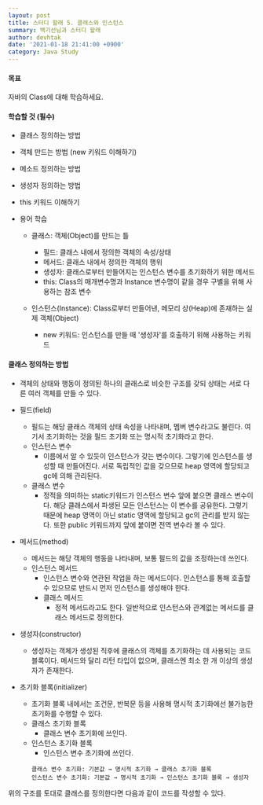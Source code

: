 ```yaml
---
layout: post
title: 스터디 할래 5. 클래스와 인스턴스
summary: 백기선님과 스터디 할래
author: devhtak
date: '2021-01-18 21:41:00 +0900'
category: Java Study
---
```


#### 목표
자바의 Class에 대해 학습하세요.

#### 학습할 것 (필수)
- 클래스 정의하는 방법
- 객체 만드는 방법 (new 키워드 이해하기)
- 메소드 정의하는 방법
- 생성자 정의하는 방법
- this 키워드 이해하기

- 용어 학습
  - 클래스: 객체(Object)를 만드는 틀
    - 필드: 클래스 내에서 정의한 객체의 속성/상태
    - 메서드: 클래스 내에서 정의한 객체의 행위
    - 생성자: 클래스로부터 만들어지는 인스턴스 변수를 초기화하기 위한 메서드
    - this: Class의 매개변수명과 Instance 변수명이 같을 경우 구별을 위해 사용하는 참조 변수

  - 인스턴스(Instance): Class로부터 만들어낸, 메모리 상(Heap)에 존재하는 실제 객체(Object)
    - new 키워드: 인스턴스를 만들 때 '생성자'를 호출하기 위해 사용하는 키워드

#### 클래스 정의하는 방법

- 객체의 상태와 행동이 정의된 하나의 클래스로 비슷한 구조를 갖되 상태는 서로 다른 여러 객체를 만들 수 있다.
- 필드(field) 
  - 필드는 해당 클래스 객체의 상태 속성을 나타내며, 멤버 변수라고도 불린다. 여기서 초기화하는 것을 필드 초기화 또는 명시적 초기화라고 한다.
  - 인스턴스 변수 
    - 이름에서 알 수 있듯이 인스턴스가 갖는 변수이다. 그렇기에 인스턴스를 생성할 때 만들어진다. 서로 독립적인 값을 갖으므로 heap 영역에 할당되고 gc에 의해 관리된다.
  - 클래스 변수
    - 정적을 의미하는 static키워드가 인스턴스 변수 앞에 붙으면 클래스 변수이다. 해당 클래스에서 파생된 모든 인스턴스는 이 변수를 공유한다. 그렇기 때문에 heap 영역이 아닌 static 영역에 할당되고 gc의 관리를 받지 않는다. 또한 public 키워드까지 앞에 붙이면 전역 변수라 볼 수 있다.

- 메서드(method)
  - 메서드는 해당 객체의 행동을 나타내며, 보통 필드의 값을 조정하는데 쓰인다.
  - 인스턴스 메서드
    - 인스턴스 변수와 연관된 작업을 하는 메서드이다. 인스턴스를 통해 호출할 수 있으므로 반드시 먼저 인스턴스를 생성해야 한다.
    - 클래스 메서드
      - 정적 메서드라고도 한다. 일반적으로 인스턴스와 관계없는 메서드를 클래스 메서드로 정의한다.
- 생성자(constructor) 
  - 생성자는 객체가 생성된 직후에 클래스의 객체를 초기화하는 데 사용되는 코드 블록이다. 메서드와 달리 리턴 타입이 없으며, 클래스엔 최소 한 개 이상의 생성자가 존재한다.
- 초기화 블록(initializer) 
  - 초기화 블록 내에서는 조건문, 반복문 등을 사용해 명시적 초기화에선 불가능한 초기화를 수행할 수 있다.
  - 클래스 초기화 블록
    - 클래스 변수 초기화에 쓰인다.
  - 인스턴스 초기화 블록
    - 인스턴스 변수 초기화에 쓰인다.
    ```
    클래스 변수 초기화: 기본값 → 명시적 초기화 → 클래스 초기화 블록
    인스턴스 변수 초기화: 기본값 → 명시적 초기화 → 인스턴스 초기화 블록 → 생성자
    ```

위의 구조를 토대로 클래스를 정의한다면 다음과 같이 코드를 작성할 수 있다.
